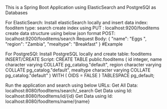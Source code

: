 This is a Spring Boot Application using ElasticSearch and PostgreSQl as Databases

For ElasticSearch:
Install elasticSearch locally and insert data index: fooditem type: search
create index using PUT : localhost:9200/fooditems
create data structure using below json format 
  POST: localhost:9200/fooditems/search 
    Request Body: { "name": "Eggs ", "region": "Zambia", "mealtype": "Breakfast" } #Example


For PostgreSQl:
Install PostgreSQL locally and create table: fooditems
INSERT/CREATE Script:
      CREATE TABLE public.fooditems
      (
          id integer,
          name character varying COLLATE pg_catalog."default",
          region character varying COLLATE pg_catalog."default",
          mealtype character varying COLLATE pg_catalog."default"
      )
      WITH (
          OIDS = FALSE
      )
      TABLESPACE pg_default;
      
      
Run the application and search using below URLs:
  Get All Data: localhost:8080/foodItems/search/_search 
  Get Data using Id: localhost:8080/foodItems/id/{id} 
  Get Data using Id: localhost:8080/foodItems/name/{name}
